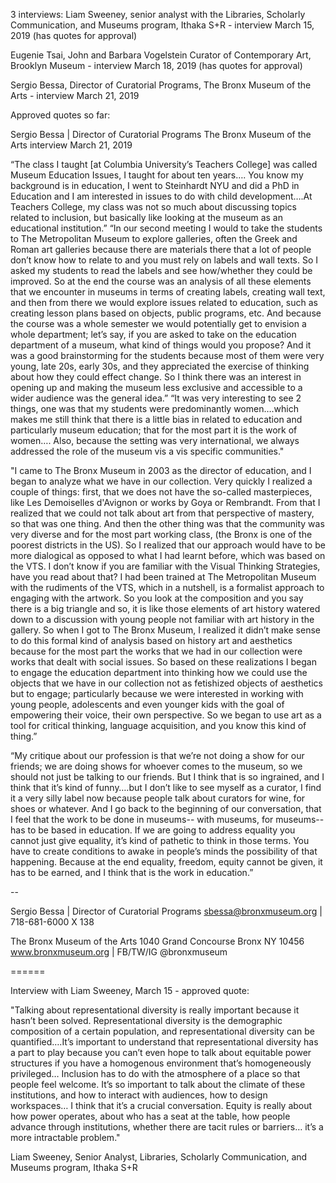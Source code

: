 3 interviews:
Liam Sweeney, senior analyst with the Libraries, Scholarly Communication, and Museums program, Ithaka S+R - interview March 15, 2019 (has quotes for approval)

Eugenie Tsai, John and Barbara Vogelstein Curator of Contemporary Art, Brooklyn Museum - interview March 18, 2019 (has quotes for approval)

Sergio Bessa, Director of Curatorial Programs, The Bronx Museum of the Arts - interview March 21, 2019

Approved quotes so far:

Sergio Bessa | Director of Curatorial Programs 
The Bronx Museum of the Arts
interview March 21, 2019

“The class I taught [at Columbia University’s Teachers College] was called Museum Education Issues, I taught for about ten years…. You know my background is in education, I went to Steinhardt NYU and did a PhD in Education and I am interested in issues to do with child development….At Teachers College, my class was not so much about discussing topics related to inclusion, but  basically like looking at the museum as an educational institution.”
“In our second meeting I would to take the students to The Metropolitan Museum to explore galleries, often the Greek and Roman art galleries because there are materials there that a lot of people don’t know how to relate to and you must rely on labels and wall texts. So I asked my students to read the labels and see how/whether they could be improved. So at the end the course was an analysis of all these elements that we encounter in museums in terms of creating labels, creating wall text, and then from there we would explore issues related to education, such as creating lesson plans based on objects, public programs, etc. And because the course was a whole semester we would potentially get to envision a whole department; let’s say, if you are asked to take on the education department of a museum, what kind of things would you propose? And it was a good brainstorming for the students because most of them were very young, late 20s, early 30s, and they appreciated the exercise of thinking about how they could effect change. So I think there was an interest in opening up and making the museum less exclusive and accessible to a wider audience was the general idea.”
“It was very interesting to see 2 things, one was that my students were predominantly women….which makes me still think that there is a little bias in related to education and particularly museum education; that for the most part it is the work of women…. Also, because the setting was very international, we always addressed the role of the museum vis a vis specific communities."


"I came to The Bronx Museum in 2003 as the director of education, and I began to analyze what we have in our collection. Very quickly I realized a couple of things: first, that we does not have the so-called masterpieces, like Les Demoiselles d'Avignon or works by Goya or Rembrandt. From that I realized that we could not talk about art from that perspective of mastery, so that was one thing. And then the other thing was that the community was very diverse and for the most part working class, (the Bronx is one of the poorest districts in the US). So I realized that our approach would have to be more dialogical as opposed to what I had learnt before, which was based on the VTS. I don’t know if you are familiar with the Visual Thinking Strategies, have you read about that? I had been trained at The Metropolitan Museum with the rudiments of the VTS, which in a nutshell, is a formalist approach to engaging with the artwork. So you look at the composition and you say there is a big triangle and so, it is like those elements of art history watered down to a discussion with young people not familiar with art history in the gallery. So when I got to The Bronx Museum, I realized it didn’t make sense to do this formal kind of analysis based on history art and aesthetics because for the most part the works that we had in our collection were works that dealt with social issues. So based on these realizations I began to engage the education department into thinking how we could use the objects that we have in our collection not as fetishized objects of aesthetics but to engage; particularly because we were interested in working with young people, adolescents and even younger kids with the goal of empowering their voice, their own perspective. So we began to use art as a tool for critical thinking, language acquisition, and you know this kind of thing.”


“My critique about our profession is that we’re not doing a show for our friends; we are doing shows for whoever comes to the museum, so we should not just be talking to our friends. But I think that is so ingrained, and I think that it’s kind of funny….but I don’t like to see myself as a curator, I find it a very silly label now because people talk about curators for wine, for shoes or whatever. And I go back to the beginning of our conversation, that I feel that the work to be done in museums-- with museums, for museums--has to be based in education. If we are going to address equality you cannot just give equality, it’s kind of pathetic to think in those terms. You have to create conditions to awake in people’s minds the possibility of that happening. Because at the end equality, freedom, equity cannot be given, it has to be earned, and I think that is the work in education.”

-- 

Sergio Bessa | Director of Curatorial Programs 
sbessa@bronxmuseum.org | 718-681-6000 X 138

The Bronx Museum of the Arts
1040 Grand Concourse Bronx NY 10456
www.bronxmuseum.org | FB/TW/IG @bronxmuseum

======

Interview with Liam Sweeney, March 15 - approved quote:


"Talking about representational diversity is really important because it hasn’t been solved. Representational diversity is the demographic composition of a certain population, and representational diversity can be quantified….It’s important to understand that representational diversity has a part to play because you can’t even hope to talk about equitable power structures if you have a homogenous environment that’s homogeneously privileged… Inclusion has to do with the atmosphere of a place so that people feel welcome. It’s so important to talk about the climate of these institutions, and how to interact with audiences, how to design workspaces… I think that it’s a crucial conversation. Equity is really about how power operates, about who has a seat at the table, how people advance through institutions, whether there are tacit rules or barriers… it’s a more intractable problem."


Liam Sweeney, Senior Analyst, Libraries, Scholarly Communication, and Museums program, Ithaka S+R
